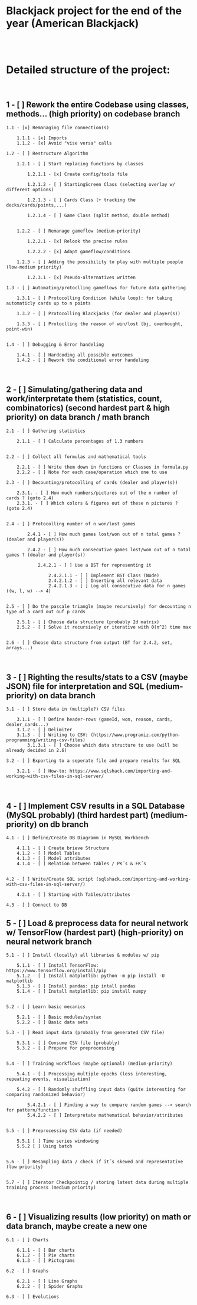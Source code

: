 # **Blackjack project for the end of the year (American Blackjack)**

<br><br>

# **Detailed structure of the project:**

<br>

## 1 - [ ] Rework the entire Codebase using classes, methods... (high priority) on codebase branch

    1.1 - [x] Remanaging file connection(s)

        1.1.1 - [x] Imports
        1.1.2 - [x] Avoid "vise versa" calls

    1.2 - [ ] Restructure Algorithm

        1.2.1 - [ ] Start replacing functions by classes

            1.2.1.1 - [x] Create config/tools file

            1.2.1.2 - [ ] StartingScreen Class (selecting overlay w/ different options)

            1.2.1.3 - [ ] Cards Class (+ tracking the decks/cards/points,...)

            1.2.1.4 - [ ] Game Class (split method, double method)


        1.2.2 - [ ] Remanage gameflow (medium-priority)

            1.2.2.1 - [x] Relook the precise rules

            1.2.2.2 - [x] Adapt gameflow/conditions

        1.2.3 - [ ] Adding the possibility to play with multiple people (low-medium priority)

            1.2.3.1 - [x] Pseudo-alternatives written

    1.3 - [ ] Automating/protoclling gameflows for future data gathering

        1.3.1 - [ ] Protocolling Condition (while loop): for taking automaticly cards up to n points

        1.3.2 - [ ] Protocolling Blackjacks (for dealer and player(s))

        1.3.3 - [ ] Protoclling the reason of win/lost (bj, overbought, point-win)


    1.4 - [ ] Debugging & Error handeling

        1.4.1 - [ ] Hardcoding all possible outcomes
        1.4.2 - [ ] Rework the conditional error handeling

<br>

## 2 - [ ] Simulating/gathering data and work/interpretate them (statistics, count, combinatorics) (second hardest part & high priority) on data branch / math branch

    2.1 - [ ] Gathering statistics

        2.1.1 - [ ] Calculate percentages of 1.3 numbers


    2.2 - [ ] Collect all formulas and mathematical tools

        2.2.1 - [ ] Write them down in functions or Classes in formula.py
        2.2.2 - [ ] Note for each case/operation which one to use

    2.3 - [ ] Decounting/protocolling of cards (dealer and player(s))

        2.3.1. - [ ] How much numbers/pictures out of the n number of cards ? (goto 2.4)
        2.3.1. - [ ] Which colors & figures out of these n pictures ? (goto 2.4)


    2.4 - [ ] Protocolling number of n won/lost games

            2.4.1 - [ ] How much games lost/won out of n total games ? (dealer and player(s))

            2.4.2 - [ ] How much consecutive games lost/won out of n total games ? (dealer and player(s))

                2.4.2.1 - [ ] Use a BST for representing it

                    2.4.2.1.1 - [ ] Implement BST Class (Node)
                    2.4.2.1.2 - [ ] Inserting all relevant data
                    2.4.2.1.3 - [ ] Log all consecutive data for n games ((w, l, w) --> 4)


    2.5 - [ ] Do the pascale triangle (maybe recursively) for decounting n type of a card out ouf p cards

        2.5.1 - [ ] Choose data structure (probably 2d matrix)
        2.5.2 - [ ] Solve it recursively or iterative with 0(n^2) time max


    2.6 - [ ] Choose data structure from output (BT for 2.4.2, set, arrays...)

<br>

## 3 - [ ] Righting the results/stats to a CSV (maybe JSON) file for interpretation and SQL (medium-priority) on data branch

    3.1 - [ ] Store data in (multiple?) CSV files

        3.1.1 - [ ] Define header-rows (gameId, won, reason, cards, dealer_cards...)
        3.1.2 - [ ] Delimiter
        3.1.3 - [ ] Writing to CSV: (https://www.programiz.com/python-programming/writing-csv-files)
            3.1.3.1 - [ ] Choose which data structure to use (will be already decided in 2.6)

    3.2 - [ ] Exporting to a seperate file and prepare results for SQL

        3.2.1 - [ ] How-to: https://www.sqlshack.com/importing-and-working-with-csv-files-in-sql-server/

<br>

## 4 - [ ] Implement CSV results in a SQL Database (MySQL probably) (third hardest part) (medium-priority) on db branch

    4.1 - [ ] Define/Create DB Diagramm in MySQL Workbench

        4.1.1 - [ ] Create brieve Structure
        4.1.2 - [ ] Model Tables
        4.1.3 - [ ] Model attributes
        4.1.4 - [ ] Relation between tables / PK´s & FK´s


    4.2 - [ ] Write/Create SQL script (sqlshack.com/importing-and-working-with-csv-files-in-sql-server/)

        4.2.1 - [ ] Starting with Tables/attributes

    4.3 - [ ] Connect to DB

## 5 - [ ] Load & preprocess data for neural network w/ TensorFlow (hardest part) (high-priority) on neural network branch

    5.1 - [ ] Install (locally) all libraries & modules w/ pip

        5.1.1 - [ ] Install TensorFlow: https://www.tensorflow.org/install/pip
        5.1.2 - [ ] Install matplotlib: python -m pip install -U matplotlib
        5.1.3 - [ ] Install pandas: pip intall pandas
        5.1.4 - [ ] Install matplotlib: pip install numpy


    5.2 - [ ] Learn basic mecanics

        5.2.1 - [ ] Basic modules/syntax
        5.2.2 - [ ] Basic data sets

    5.3 - [ ] Read input data (probably from generated CSV file)

        5.3.1 - [ ] Consume CSV file (probably)
        5.3.2 - [ ] Prepare for preprocessing


    5.4 - [ ] Training workflows (maybe optional) (medium-priority)

        5.4.1 - [ ] Processing multiple epochs (less interesting, repeating events, visualisation)

        5.4.2 - [ ] Randomly shuffling input data (quite interesting for comparing randomized behavior)

            5.4.2.1 - [ ] Finding a way to compare random games --> search for pattern/function
            5.4.2.2 - [ ] Interpretate mathematical behavior/attributes


    5.5 - [ ] Preprocessing CSV data (if needed)

        5.5.1 [ ] Time series windowing
        5.5.2 [ ] Using batch


    5.6 - [ ] Resampling data / check if it´s skewed and representative (low priority)


    5.7 - [ ] Iterator Checkpointig / storing latest data during multiple training process (medium priority)

<br>

## 6 - [ ] Visualizing results (low priority) on math or data branch, maybe create a new one

    6.1 - [ ] Charts

        6.1.1 - [ ] Bar charts
        6.1.2 - [ ] Pie charts
        6.1.3 - [ ] Pictograms

    6.2 - [ ] Graphs

        6.2.1 - [ ] Line Graphs
        6.2.2 - [ ] Spider Graphs

    6.3 - [ ] Evolutions
